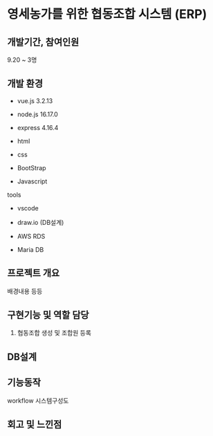 # 영세농가를 위한 협동조합 시스템 (ERP)

## 개발기간, 참여인원 
9.20 ~ 
3명

## 개발 환경
- vue.js 3.2.13 
- node.js 16.17.0
- express 4.16.4

- html
- css
- BootStrap
- Javascript

tools 
- vscode
- draw.io (DB설계)

- AWS RDS
- Maria DB

## 프로젝트 개요
배경내용 등등

## 구현기능 및 역할 담당
1. 협동조합 생성 및 조합원 등록

## DB설계

## 기능동작

workflow
시스템구성도


## 회고 및 느낀점
